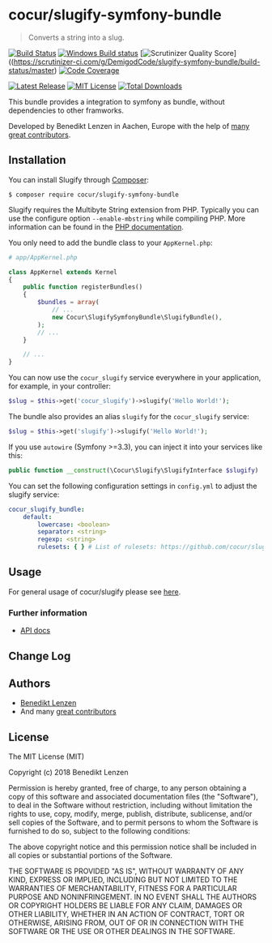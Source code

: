 cocur/slugify-symfony-bundle
=============

> Converts a string into a slug.

[![Build Status](https://img.shields.io/travis/DemigodCode/slugify-symfony-bundle.svg?style=flat)](https://travis-ci.org/cocur/slugify-symfony-bundle)
[![Windows Build status](https://ci.appveyor.com/api/projects/status/9yv498ff61byp742?svg=true)](https://ci.appveyor.com/project/florianeckerstorfer/slugify-symfony-bundle)
[![Scrutinizer Quality Score](https://img.shields.io/scrutinizer/g/cocur/slugify-symfony-bundle.svg?style=flat)]((https://scrutinizer-ci.com/g/DemigodCode/slugify-symfony-bundle/build-status/master)
[![Code Coverage](https://scrutinizer-ci.com/g/DemigodCode/slugify-symfony-bundle/badges/build.png?b=master)](https://scrutinizer-ci.com/g/cocur/slugify-symfony-bundle/?branch=master)

[![Latest Release](https://img.shields.io/packagist/v/DemigodCode/slugify-symfony-bundle.svg)](https://packagist.org/packages/cocur/slugify-symfony-bundle)
[![MIT License](https://img.shields.io/packagist/l/DemigodCode/slugify-symfony-bundle.svg)](http://opensource.org/licenses/MIT)
[![Total Downloads](https://img.shields.io/packagist/dt/DemigodCode/slugify-symfony-bundle.svg)](https://packagist.org/packages/cocur/slugify-symfony-bundle)

This bundle provides a integration to symfony as bundle, without dependencies to other framworks.

Developed by Benedikt Lenzen in Aachen, Europe with the help of
[many great contributors](https://github.com/DemigodCode/slugify-symfony-bundle/graphs/contributors).


Installation
------------

You can install Slugify through [Composer](https://getcomposer.org):

```shell
$ composer require cocur/slugify-symfony-bundle
```

Slugify requires the Multibyte String extension from PHP. Typically you can use the configure option `--enable-mbstring` while compiling PHP. More information can be found in the [PHP documentation](http://php.net/manual/en/mbstring.installation.php).

You only need to add the bundle class
to your `AppKernel.php`:

```php
# app/AppKernel.php

class AppKernel extends Kernel
{
    public function registerBundles()
    {
        $bundles = array(
            // ...
            new Cocur\SlugifySymfonyBundle\SlugifyBundle(),
        );
        // ...
    }

    // ...
}
```

You can now use the `cocur_slugify` service everywhere in your application, for example, in your controller:

```php
$slug = $this->get('cocur_slugify')->slugify('Hello World!');
```

The bundle also provides an alias `slugify` for the `cocur_slugify` service:

```php
$slug = $this->get('slugify')->slugify('Hello World!');
```

If you use `autowire` (Symfony >=3.3), you can inject it into your services like this:

```php
public function __construct(\Cocur\Slugify\SlugifyInterface $slugify)
```

You can set the following configuration settings in `config.yml` to adjust the slugify service:

```yaml
cocur_slugify_bundle:
    default:
        lowercase: <boolean>
        separator: <string>
        regexp: <string>
        rulesets: { } # List of rulesets: https://github.com/cocur/slugify/tree/master/Resources/rules
```

Usage
-----

For general usage of cocur/slugify please see [here](https://github.com/cocur/slugify/).

### Further information

- [API docs](http://cocur.co/slugify-symfony-bundle/api/master/)

Change Log
----------

Authors
-------

- [Benedikt Lenzen](https://github.com/DemigodCode)
- And many [great contributors](https://github.com/cocur/slugify-symfony-bundle/graphs/contributors)

License
-------

The MIT License (MIT)

Copyright (c) 2018 Benedikt Lenzen

Permission is hereby granted, free of charge, to any person obtaining a copy of this software and associated
documentation files (the "Software"), to deal in the Software without restriction, including without limitation the
rights to use, copy, modify, merge, publish, distribute, sublicense, and/or sell copies of the Software, and to permit
persons to whom the Software is furnished to do so, subject to the following conditions:

The above copyright notice and this permission notice shall be included in all copies or substantial portions of the
Software.

THE SOFTWARE IS PROVIDED "AS IS", WITHOUT WARRANTY OF ANY KIND, EXPRESS OR IMPLIED, INCLUDING BUT NOT LIMITED TO THE
WARRANTIES OF MERCHANTABILITY, FITNESS FOR A PARTICULAR PURPOSE AND NONINFRINGEMENT. IN NO EVENT SHALL THE AUTHORS OR
COPYRIGHT HOLDERS BE LIABLE FOR ANY CLAIM, DAMAGES OR OTHER LIABILITY, WHETHER IN AN ACTION OF CONTRACT, TORT OR
OTHERWISE, ARISING FROM, OUT OF OR IN CONNECTION WITH THE SOFTWARE OR THE USE OR OTHER DEALINGS IN THE SOFTWARE.
